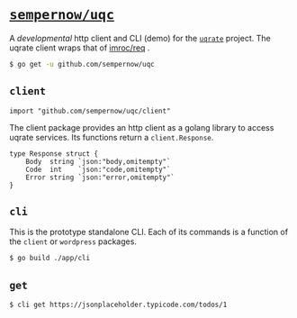 # [`sempernow/uqc`](https://github.com/sempernow/uqc "GitHub")

A *developmental* http client and CLI (demo) for the [`uqrate`](https://uqrate.org "uqrate.org") project. The uqrate client wraps that of [imroc/req](https://github.com/imroc/req "GitHub") . 

```bash
$ go get -u github.com/sempernow/uqc
```

## `client`

```golang
import "github.com/sempernow/uqc/client"
```

The client package provides an http client as a golang library to access uqrate services. Its functions return a `client.Response`.

```golang
type Response struct {
	Body  string `json:"body,omitempty"`
	Code  int    `json:"code,omitempty"`
	Error string `json:"error,omitempty"`
}
```

## `cli`

This is the prototype standalone CLI. Each of its commands is a function of the `client` or `wordpress` packages.

```bash
$ go build ./app/cli
```

## `get`

```bash
$ cli get https://jsonplaceholder.typicode.com/todos/1
```